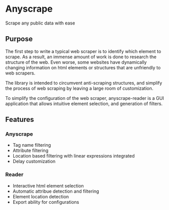 # Anyscrape

Scrape any public data with ease

## Purpose

The first step to write a typical web scraper is to identify which element to scrape. As a result, an immense amount of work is done to research the structure of the web. Even worse, some websites have dynamically changing information on html elements or structures that are unfriendly to web scrapers.

The library is intended to circumvent anti-scraping structures, and simplify the process of web scraping by leaving a large room of customization.

To simplify the configuration of the web scraper, anyscrape-reader is a GUI application that allows intuitive element selection, and generation of filters.

## Features

### Anyscrape

- Tag name filtering
- Attribute filtering
- Location based filtering with linear expressions integrated
- Delay customization
  
### Reader

- Interactive html element selection
- Automatic attribue detection and filtering
- Element location detection
- Export ability for configurations
